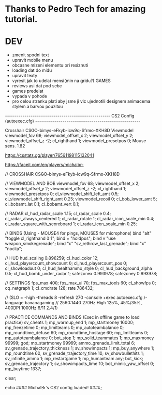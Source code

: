 # Thanks to Pedro Tech for amazing tutorial.

# DEV

- zmenit spodni text
- upravit mobile menu
- obcasne mizeni elementu pri resiznuti
- loading dat do midu
- upravit texty
- vyresit jak to udelat mensi(min na gridu?) GAMES
- reviews asi dat pod sebe
- games predelat
- vypada v pohode 
- pro celou stranku plati aby jsme ji vic ujednotili designem animacema stylem a barvou pouzitou

------------------------------------------------------ CS2 Config (autoexec.cfg) ------------------------------------------------------

Crosshair CSGO-bimys-eFkyb-icw9q-Sfrmo-XKH8D
Viewmodel viewmodel_fov 68; viewmodel_offset_x 2; viewmodel_offset_y 2; viewmodel_offset_z -2; cl_righthand 1;
viewmodel_presetpos 0;
Mouse sens. 1.82

https://csstats.gg/player/76561198115132041

https://faceit.com/en/players/michalbr-

// CROSSHAIR
CSGO-bimys-eFkyb-icw9q-Sfrmo-XKH8D

// VIEWMODEL AND BOB
viewmodel_fov 68; viewmodel_offset_x 2; viewmodel_offset_y 2; viewmodel_offset_z -2;
cl_righthand 1; viewmodel_presetpos 0; cl_viewmodel_shift_left_amt 0.5;
cl_viewmodel_shift_right_amt 0.25; viewmodel_recoil 0;
cl_bob_lower_amt 5; cl_bobamt_lat 0.1; cl_bobamt_vert 0.1;

// RADAR
cl_hud_radar_scale 1.15; cl_radar_scale 0.4; cl_radar_always_centered 1; cl_radar_rotate 1;
cl_radar_icon_scale_min 0.4; cl_radar_square_with_scoreboard 1; cl_radar_icon_scale_min 0.25;

// BINDS (Using - MOUSE4 for pings, MOUSE5 for microphone)
bind "alt" "toggle cl_righthand 0 1"; bind = "holdpos"; bind v "use weapon_smokegrenade";
bind "c" "sv_rethrow_last_grenade"; bind "x" "noclip";

// HUD
hud_scaling 0.896259; cl_hud_color 12; cl_hud_playercount_showcount 0;
cl_hud_playercount_pos 0; cl_showloadout 0; cl_hud_healthammo_style 0;
cl_hud_background_alpha 0.5; cl_hud_bomb_under_radar 1;
safezonex 0.993978; safezoney 0.993978;

// SETTINGS
fps_max 400; fps_max_ui 70; fps_max_tools 60; cl_showfps 0; cq_netgraph 1; cl_cmdrate 128; rate 786432;

// (SLO = -high -threads 8 -refresh 270 -console +exec autoexec.cfg /-language bananagaming // 2560:1440 270Hz High
125%, 45%/35%, 400DPI 1000Hz 6/11 2.4/1)

// PRACTICE COMMANDS AND BINDS (Exec in offline game to load practice)
sv_cheats 1; mp_warmup_end 1; mp_startmoney 16000; mp_freezetime 0; mp_limitteams 0;
mp_autoteambalance 0; mp_roundtime_defuse 60; mp_roundtime_hostage 60; mp_limitteams 0;
mp_autoteambalance 0; bot_stop 1; mp_solid_teammates 1; mp_maxmoney 99999; god;
mp_startmoney 99999; ammo_grenade_limit_total 6; sv_grenade_trajectory_thickness 1;
sv_showimpacts 1; mp_buy_anywhere 1; mp_roundtime 60; sv_grenade_trajectory_time 10;
sv_showbullethits 1; sv_infinite_ammo 1; mp_restartgame 1; mp_humanteam any;
bot_kick; sv_grenade_trajectory 1; sv_showimpacts_time 10;
bot_mimic_yaw_offset 0; mp_buytime 1337;

clear;

echo #### MichalBr's CS2 config loaded! ####;